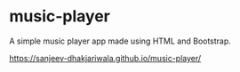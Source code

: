 # music-player

A simple music player app made using HTML and Bootstrap.

https://sanjeev-dhakjariwala.github.io/music-player/
